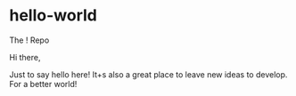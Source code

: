 # hello-world
The ! Repo

Hi there,

Just to say hello here!
It+s also a great place to leave new ideas to develop.
For a better world!
